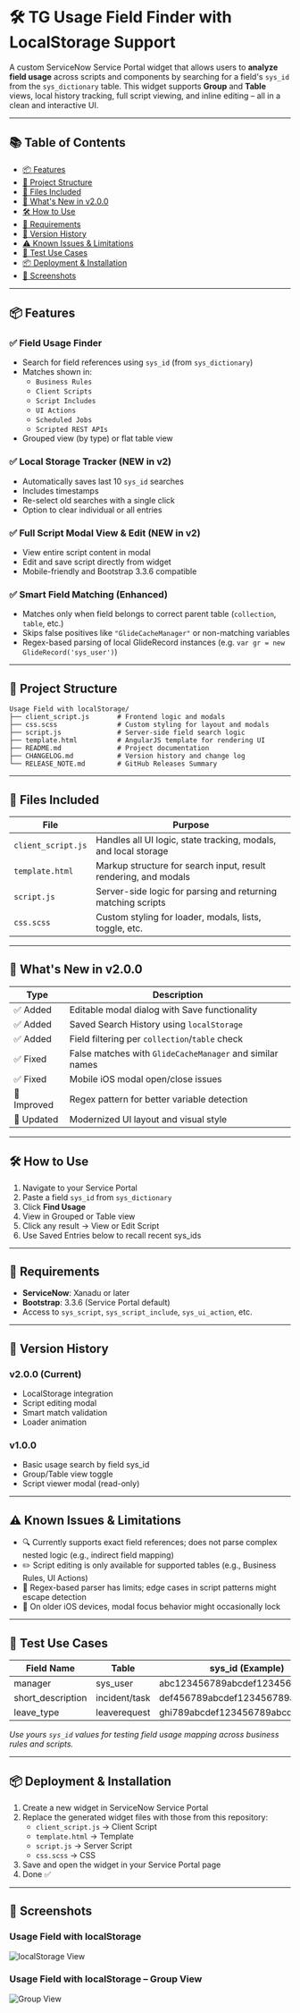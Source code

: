 # 🛠️ TG Usage Field Finder with LocalStorage Support

A custom ServiceNow Service Portal widget that allows users to **analyze field usage** across scripts and components by searching for a field's `sys_id` from the `sys_dictionary` table. This widget supports **Group** and **Table** views, local history tracking, full script viewing, and inline editing – all in a clean and interactive UI.

---

## 📚 Table of Contents

- [📦 Features](#-features)
- [📂 Project Structure](#-project-structure)
- [🧩 Files Included](#-files-included)
- [🚀 What's New in v2.0.0](#-whats-new-in-v200)
- [🛠️ How to Use](#️-how-to-use)
- [📌 Requirements](#-requirements)
- [🔖 Version History](#-version-history)
- [⚠️ Known Issues & Limitations](#-known-issues--limitations)
- [🧪 Test Use Cases](#-test-use-cases)
- [📦 Deployment & Installation](#-deployment--installation)
- [📸 Screenshots](#-screenshots)

---

## 📦 Features

### ✅ Field Usage Finder
- Search for field references using `sys_id` (from `sys_dictionary`)
- Matches shown in:
  - `Business Rules`
  - `Client Scripts`
  - `Script Includes`
  - `UI Actions`
  - `Scheduled Jobs`
  - `Scripted REST APIs`
- Grouped view (by type) or flat table view

### ✅ Local Storage Tracker (NEW in v2)
- Automatically saves last 10 `sys_id` searches
- Includes timestamps
- Re-select old searches with a single click
- Option to clear individual or all entries

### ✅ Full Script Modal View & Edit (NEW in v2)
- View entire script content in modal
- Edit and save script directly from widget
- Mobile-friendly and Bootstrap 3.3.6 compatible

### ✅ Smart Field Matching (Enhanced)
- Matches only when field belongs to correct parent table (`collection`, `table`, etc.)
- Skips false positives like `"GlideCacheManager"` or non-matching variables
- Regex-based parsing of local GlideRecord instances (e.g. `var gr = new GlideRecord('sys_user')`)

---

## 📂 Project Structure

```
Usage Field with localStorage/
├── client_script.js       # Frontend logic and modals
├── css.scss               # Custom styling for layout and modals
├── script.js              # Server-side field search logic
├── template.html          # AngularJS template for rendering UI
├── README.md              # Project documentation
├── CHANGELOG.md           # Version history and change log
└── RELEASE_NOTE.md        # GitHub Releases Summary
```

---

## 🧩 Files Included

| File              | Purpose                                 |
|-------------------|------------------------------------------|
| `client_script.js` | Handles all UI logic, state tracking, modals, and local storage |
| `template.html`    | Markup structure for search input, result rendering, and modals |
| `script.js`        | Server-side logic for parsing and returning matching scripts |
| `css.scss`         | Custom styling for loader, modals, lists, toggle, etc. |

---

## 🚀 What's New in v2.0.0

| Type     | Description |
|----------|-------------|
| ✅ Added | Editable modal dialog with Save functionality |
| ✅ Added | Saved Search History using `localStorage` |
| ✅ Added | Field filtering per `collection`/`table` check |
| ✅ Fixed | False matches with `GlideCacheManager` and similar names |
| ✅ Fixed | Mobile iOS modal open/close issues |
| 🧠 Improved | Regex pattern for better variable detection |
| 🎨 Updated | Modernized UI layout and visual style |

---

## 🛠️ How to Use

1. Navigate to your Service Portal
2. Paste a field `sys_id` from `sys_dictionary`
3. Click **Find Usage**
4. View in Grouped or Table view
5. Click any result → View or Edit Script
6. Use Saved Entries below to recall recent sys_ids

---

## 📌 Requirements

- **ServiceNow**: Xanadu or later
- **Bootstrap**: 3.3.6 (Service Portal default)
- Access to `sys_script`, `sys_script_include`, `sys_ui_action`, etc.

---

## 🔖 Version History

### v2.0.0 (Current)
- LocalStorage integration
- Script editing modal
- Smart match validation
- Loader animation

### v1.0.0
- Basic usage search by field sys_id
- Group/Table view toggle
- Script viewer modal (read-only)

---

## ⚠️ Known Issues & Limitations

- 🔍 Currently supports exact field references; does not parse complex nested logic (e.g., indirect field mapping)
- ✏️ Script editing is only available for supported tables (e.g., Business Rules, UI Actions)
- 🧠 Regex-based parser has limits; edge cases in script patterns might escape detection
- 📱 On older iOS devices, modal focus behavior might occasionally lock

---

## 🧪 Test Use Cases

| Field Name        | Table           | sys_id (Example)                  |
|-------------------|------------------|-----------------------------------|
| manager           | sys_user         | abc123456789abcdef123456789abcde |
| short_description | incident/task    | def456789abcdef123456789abcde123 |
| leave_type        | leaverequest     | ghi789abcdef123456789abcde123456 |

*Use yours `sys_id` values for testing field usage mapping across business rules and scripts.*

---

## 📦 Deployment & Installation

1. Create a new widget in ServiceNow Service Portal
2. Replace the generated widget files with those from this repository:
   - `client_script.js` → Client Script
   - `template.html` → Template
   - `script.js` → Server Script
   - `css.scss` → CSS
3. Save and open the widget in your Service Portal page
4. Done ✅

---

## 📸 Screenshots

### Usage Field with localStorage 
![localStorage View](https://github.com/ServiceNow-Tsvetomir-PDI-Lab/TG-Usage-Relationship-Objects/blob/main/Usage%20Field%20with%20localStorage/images/New%20Version%20Usage%20Field.png)

### Usage Field with localStorage – Group View  
![Group View](https://github.com/ServiceNow-Tsvetomir-PDI-Lab/TG-Usage-Relationship-Objects/blob/main/Usage%20Field%20with%20localStorage/images/New%20Version%20Usage%20Field%202.png)